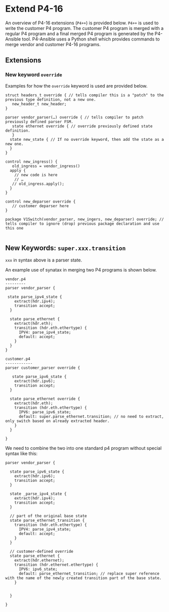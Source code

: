 # Extend P4-16

An overview of P4-16 extensions (`P4++`) is provided below.  `P4++` is used to write the customer P4 program.  The customer P4 program is merged with a regular P4 program and a final merged P4 program is generated by the P4-Ansible tool.  P4-Ansible uses a Python shell which provides commands to merge vendor and customer P4-16 programs.

## Extensions

### New keyword `override`
Examples for how the `override` keyword is used are provided below.

```p4
struct headers_t override { // tells compiler this is a "patch" to the previous type definition, not a new one.
   new_header_t new_header;
}

parser vendor_parser(…) override { // tells compiler to patch previously defined parser FSM.
   state ethernet override { // override previously defined state definition.
   }
  state new_state { // If no override keyword, then add the state as a new one.
  }
}

control new_ingress() {
   old_ingress = vendor_ingress()
  apply {
    // new code is here
    // …
   // old_ingress.apply();
  }
}

control new_deparser override {
   // customer deparser here
}

package V1Switch(vendor_parser, new_ingers, new_deparser) override; // tells compiler to ignore (drop) previous package declaration and use this one
	
```
## New Keywords: `super.xxx.transition`
`xxx` in syntax above is a parser state.

An example use of synatax in merging two P4 programs is shown below.

```p4
vendor.p4
---------
parser vendor_parser {

 state parse_ipv4_state {
    extract(hdr.ipv4);
    transition accept;
  }

  state parse_ethernet {
    extract(hdr.eth);
    transition (hdr.eth.ethertype) {
      IPV4: parse_ipv4_state;
      default: accept;
    }
  }
}
```

```p4
customer.p4
------------
parser customer_parser override {

   state parse_ipv6_state {
    extract(hdr.ipv6);
    transition accept;
  }

  state parse_ethernet override {
    extract(hdr.eth);
    transition (hdr.eth.ethertype) {
      IPV6: parse_ipv6_state;
      default: super.parse_ethernet.transition; // no need to extract, only switch based on already extracted header.
    }
  }

}
```

We need to combine the two into one standard p4 program without special syntax like this:

```p4
parser vendor_parser { 

  state parse_ipv6_state {
    extract(hdr.ipv6);
    transition accept;
  }

  state _parse_ipv4_state {
    extract(hdr.ipv4);
    transition accept;
  }

  // part of the original base state
  state parse_ethernet_transition {
    transition (hdr.eth.ethertype) {
      IPV4: parse_ipv4_state;
      default: accept;
    }
  }

  // customer-defined override
  state parse_ethernet {
    extract(hdr.ethernet);
    transition (hdr.ethernet.ethertype) {
      IPV6: ipv6_state;
      default: parse_ethernet_transition; // replace super reference with the name of the newly created transition part of the base state.
    }


  }

}
```

